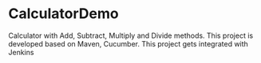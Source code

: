 # CalculatorDemo
Calculator with Add, Subtract, Multiply and Divide methods.
This project  is developed based on Maven, Cucumber.
This project gets integrated with Jenkins
